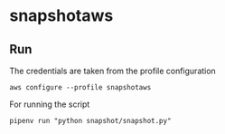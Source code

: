 # snapshotaws

## Run

The credentials are taken from the profile configuration

`aws configure --profile snapshotaws`

For running the script

`pipenv run "python snapshot/snapshot.py"`
